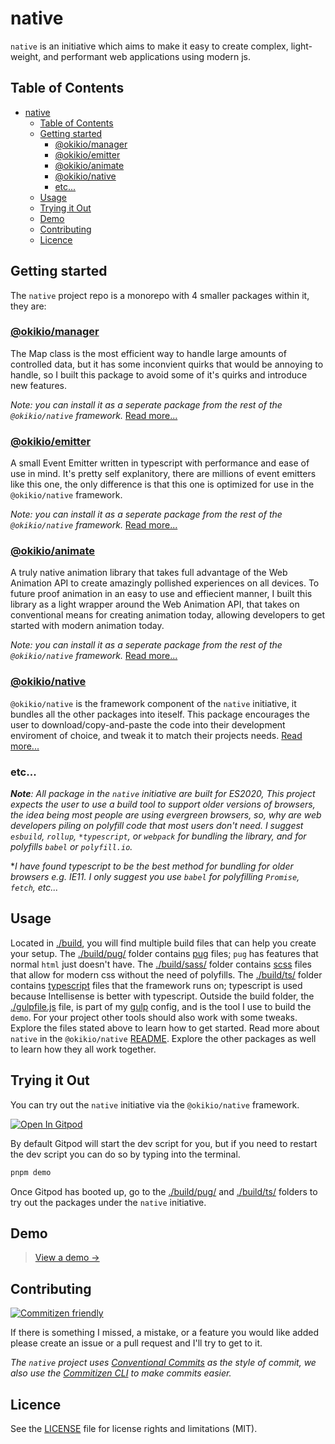 # native

`native` is an initiative which aims to make it easy to create complex, light-weight, and performant web applications using modern js.

## Table of Contents

- [native](#native)
  - [Table of Contents](#table-of-contents)
  - [Getting started](#getting-started)
    - [@okikio/manager](#okikiomanager)
    - [@okikio/emitter](#okikioemitter)
    - [@okikio/animate](#okikioanimate)
    - [@okikio/native](#okikionative)
    - [etc...](#etc)
  - [Usage](#usage)
  - [Trying it Out](#trying-it-out)
  - [Demo](#demo)
  - [Contributing](#contributing)
  - [Licence](#licence)

## Getting started

The `native` project repo is a monorepo with 4 smaller packages within it, they are:

### [@okikio/manager](./packages/manager#readme)

The Map class is the most efficient way to handle large amounts of controlled data, but it has some inconvient quirks that would be annoying to handle, so I built this package to avoid some of it's quirks and introduce new features.

_Note: you can install it as a seperate package from the rest of the `@okikio/native` framework._
[Read more...](./packages/manager/README.md)

### [@okikio/emitter](./packages/emitter#readme)

A small Event Emitter written in typescript with performance and ease of use in mind. It's pretty self explanitory, there are millions of event emitters like this one, the only difference is that this one is optimized for use in the `@okikio/native` framework.

_Note: you can install it as a seperate package from the rest of the `@okikio/native` framework._
[Read more...](./packages/emitter/README.md)

### [@okikio/animate](./packages/animate#readme)

A truly native animation library that takes full advantage of the Web Animation API to create amazingly pollished experiences on all devices. To future proof animation in an easy to use and effiecient manner, I built this library as a light wrapper around the Web Animation API, that takes on conventional means for creating animation today, allowing developers to get started with modern animation today.

_Note: you can install it as a seperate package from the rest of the `@okikio/native` framework._
[Read more...](./packages/animate/README.md)

### [@okikio/native](./packages/native#readme)

`@okikio/native` is the framework component of the `native` initiative, it bundles all the other packages into iteself. This package encourages the user to download/copy-and-paste the code into their development enviroment of choice, and tweak it to match their projects needs.
[Read more...](./packages/native/README.md)

### etc...

***Note**: All package in the `native` initiative are built for ES2020, This project expects the user to use a build tool to support older versions of browsers, the idea being most people are using evergreen browsers, so, why are web developers piling on polyfill code that most users don't need. I suggest `esbuild`, `rollup`, `*typescript`, or `webpack` for bundling the library, and for polyfills `babel` or `polyfill.io`.*

**I have found typescript to be the best method for bundling for older browsers e.g. IE11. I only suggest you use `babel` for polyfilling `Promise`, `fetch`, etc...*

## Usage

Located in [./build](./build), you will find multiple build files that can help you create your setup. The [./build/pug/](./build/pug) folder contains [pug](https://pugjs.org/api/getting-started.html) files; `pug` has features that normal `html` just doesn't have. The [./build/sass/](./build/sass) folder contains [scss](https://sass-lang.com/guide) files that allow for modern css without the need of polyfills. The [./build/ts/](./build/ts/) folder contains [typescript](https://www.typescriptlang.org/) files that the framework runs on; typescript is used because Intellisense is better with typescript. Outside the build folder, the [./gulpfile.js](./gulpfile.js) file, is part of my [gulp](https://gulpjs.com/) config, and is the tool I use to build the `demo`. For your project other tools should also work with some tweaks. Explore the files stated above to learn how to get started. Read more about `native` in the `@okikio/native` [README](./packages/native/README.md). Explore the other packages as well to learn how they all work together.

## Trying it Out

You can try out the `native` initiative via the `@okikio/native` framework.

[![Open In Gitpod](https://gitpod.io/button/open-in-gitpod.svg)](https://gitpod.io/#https://github.com/okikio/native/blob/master/README.md)

By default Gitpod will start the dev script for you, but if you need to restart the dev script you can do so by typing into the terminal.

```bash
pnpm demo
```

Once Gitpod has booted up, go to the [./build/pug/](./build/pug/) and [./build/ts/](./build/ts/) folders to try out the packages under the `native` initiative.

## Demo

> [View a demo &#8594;](https://okikio.github.io/native/demo/)

## Contributing

[![Commitizen friendly](https://img.shields.io/badge/commitizen-friendly-brightgreen.svg)](http://commitizen.github.io/cz-cli/)

If there is something I missed, a mistake, or a feature you would like added please create an issue or a pull request and I'll try to get to it.

*The `native` project uses [Conventional Commits](https://www.conventionalcommits.org/en/v1.0.0/) as the style of commit, we also use the [Commitizen CLI](http://commitizen.github.io/cz-cli/) to make commits easier.*

## Licence

See the [LICENSE](./LICENSE) file for license rights and limitations (MIT).
